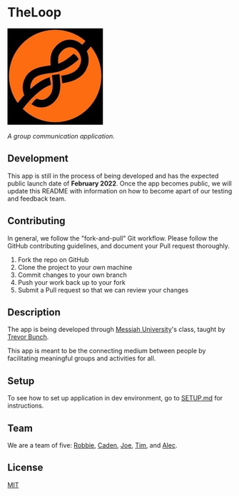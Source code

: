 # TheLoop  
![The Loop Logo. A Knot with "The Loop" in text underneath.](assets/The%20Loop%20Logo%20Cropped.jpg)

*A group communication application.*


## Development

This app is still in the process of being developed and has the expected public launch date of **February 2022**. Once the app becomes public, we will update this README with information on how to become apart of our testing and feedback team.

## Contributing
In general, we follow the "fork-and-pull" Git workflow. Please follow the GitHub contributing guidelines, and document your Pull request thoroughly.  

1. Fork the repo on GitHub
2. Clone the project to your own machine
3. Commit changes to your own branch
4. Push your work back up to your fork
5. Submit a Pull request so that we can review your changes


## Description

The app is being developed through [Messiah University](https://www.messiah.edu/)'s class, taught by [Trevor Bunch](https://github.com/trevordbunch).

This app is meant to be the connecting medium between people by facilitating meaningful groups and activities for all. 

## Setup
To see how to set up application in dev environment, go to [SETUP.md](SETUP.md) for instructions.

## Team
We are a team of five: [Robbie](https://github.com/airgo32), [Caden](https://github.com/NedacNostrebor), [Joe](https://github.com/Jmtonnies), [Tim](https://github.com/Tim12-code), and [Alec](https://github.com/alecclyde).

## License
[MIT](https://choosealicense.com/licenses/mit/)